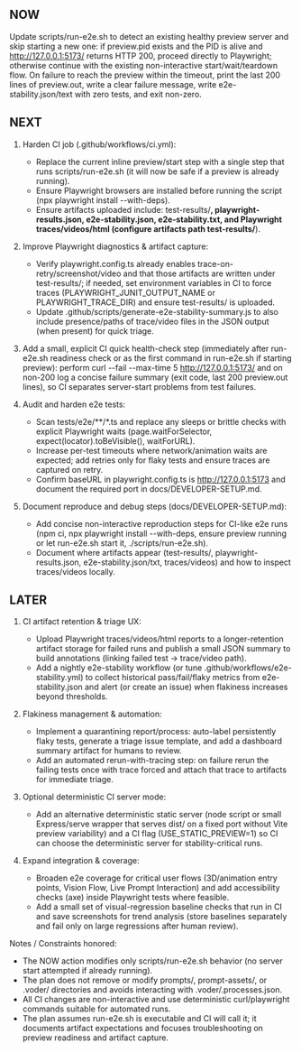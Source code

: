 ## NOW

Update scripts/run-e2e.sh to detect an existing healthy preview server and skip starting a new one: if preview.pid exists and the PID is alive and http://127.0.0.1:5173/ returns HTTP 200, proceed directly to Playwright; otherwise continue with the existing non-interactive start/wait/teardown flow. On failure to reach the preview within the timeout, print the last 200 lines of preview.out, write a clear failure message, write e2e-stability.json/text with zero tests, and exit non-zero.

## NEXT

1. Harden CI job (.github/workflows/ci.yml):
   - Replace the current inline preview/start step with a single step that runs scripts/run-e2e.sh (it will now be safe if a preview is already running).
   - Ensure Playwright browsers are installed before running the script (npx playwright install --with-deps).
   - Ensure artifacts uploaded include: test-results/**, playwright-results.json, e2e-stability.json, e2e-stability.txt, and Playwright traces/videos/html (configure artifacts path test-results/**).

2. Improve Playwright diagnostics & artifact capture:
   - Verify playwright.config.ts already enables trace-on-retry/screenshot/video and that those artifacts are written under test-results/; if needed, set environment variables in CI to force traces (PLAYWRIGHT_JUNIT_OUTPUT_NAME or PLAYWRIGHT_TRACE_DIR) and ensure test-results/ is uploaded.
   - Update .github/scripts/generate-e2e-stability-summary.js to also include presence/paths of trace/video files in the JSON output (when present) for quick triage.

3. Add a small, explicit CI quick health-check step (immediately after run-e2e.sh readiness check or as the first command in run-e2e.sh if starting preview): perform curl --fail --max-time 5 http://127.0.0.1:5173/ and on non-200 log a concise failure summary (exit code, last 200 preview.out lines), so CI separates server-start problems from test failures.

4. Audit and harden e2e tests:
   - Scan tests/e2e/**/*.ts and replace any sleeps or brittle checks with explicit Playwright waits (page.waitForSelector, expect(locator).toBeVisible(), waitForURL).
   - Increase per-test timeouts where network/animation waits are expected; add retries only for flaky tests and ensure traces are captured on retry.
   - Confirm baseURL in playwright.config.ts is http://127.0.0.1:5173 and document the required port in docs/DEVELOPER-SETUP.md.

5. Document reproduce and debug steps (docs/DEVELOPER-SETUP.md):
   - Add concise non-interactive reproduction steps for CI-like e2e runs (npm ci, npx playwright install --with-deps, ensure preview running or let run-e2e.sh start it, ./scripts/run-e2e.sh).
   - Document where artifacts appear (test-results/, playwright-results.json, e2e-stability.json/txt, traces/videos) and how to inspect traces/videos locally.

## LATER

1. CI artifact retention & triage UX:
   - Upload Playwright traces/videos/html reports to a longer-retention artifact storage for failed runs and publish a small JSON summary to build annotations (linking failed test → trace/video path).
   - Add a nightly e2e-stability workflow (or tune .github/workflows/e2e-stability.yml) to collect historical pass/fail/flaky metrics from e2e-stability.json and alert (or create an issue) when flakiness increases beyond thresholds.

2. Flakiness management & automation:
   - Implement a quarantining report/process: auto-label persistently flaky tests, generate a triage issue template, and add a dashboard summary artifact for humans to review.
   - Add an automated rerun-with-tracing step: on failure rerun the failing tests once with trace forced and attach that trace to artifacts for immediate triage.

3. Optional deterministic CI server mode:
   - Add an alternative deterministic static server (node script or small Express/serve wrapper that serves dist/ on a fixed port without Vite preview variability) and a CI flag (USE_STATIC_PREVIEW=1) so CI can choose the deterministic server for stability-critical runs.

4. Expand integration & coverage:
   - Broaden e2e coverage for critical user flows (3D/animation entry points, Vision Flow, Live Prompt Interaction) and add accessibility checks (axe) inside Playwright tests where feasible.
   - Add a small set of visual-regression baseline checks that run in CI and save screenshots for trend analysis (store baselines separately and fail only on large regressions after human review).

Notes / Constraints honored:
- The NOW action modifies only scripts/run-e2e.sh behavior (no server start attempted if already running).
- The plan does not remove or modify prompts/, prompt-assets/, or .voder/ directories and avoids interacting with .voder/.processes.json.
- All CI changes are non-interactive and use deterministic curl/playwright commands suitable for automated runs.
- The plan assumes run-e2e.sh is executable and CI will call it; it documents artifact expectations and focuses troubleshooting on preview readiness and artifact capture.